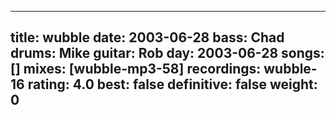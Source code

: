 
---
title: wubble
date: 2003-06-28
bass:	Chad
drums:	Mike
guitar:	Rob
day: 2003-06-28
songs: []
mixes: [wubble-mp3-58]
recordings: wubble-16
rating: 4.0
best: false
definitive: false
weight: 0
---
